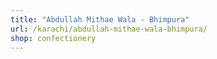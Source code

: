```yaml
---
title: "Abdullah Mithae Wala - Bhimpura"
url: /karachi/abdullah-mithae-wala-bhimpura/
shop: confectionery
---
```


